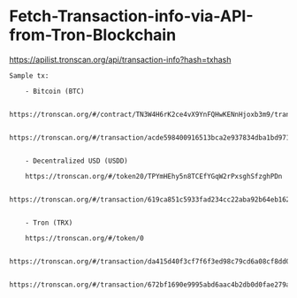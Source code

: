 # Fetch-Transaction-info-via-API-from-Tron-Blockchain

https://apilist.tronscan.org/api/transaction-info?hash=txhash

	Sample tx:

		- Bitcoin (BTC)
    
		https://tronscan.org/#/contract/TN3W4H6rK2ce4vX9YnFQHwKENnHjoxb3m9/transactions
    
		https://tronscan.org/#/transaction/acde598400916513bca2e937834dba1bd971106c5d30dc2d009bfc4792ef02e4


		- Decentralized USD (USDD)
    
		https://tronscan.org/#/token20/TPYmHEhy5n8TCEfYGqW2rPxsghSfzghPDn
    
		https://tronscan.org/#/transaction/619ca851c5933fad234cc22aba92b64eb162189fdfaf983f827d31e2360ad135


		- Tron (TRX)
    
		https://tronscan.org/#/token/0
    
		https://tronscan.org/#/transaction/da415d40f3cf7f6f3ed98c79cd6a08cf8dd0d761a20f47569aae71f3c7179f38
    
		https://tronscan.org/#/transaction/672bf1690e9995abd6aac4b2db0d0fae279a684bbdf192023f7aee8f057f84ae
